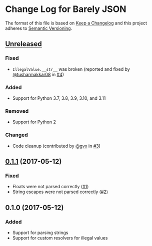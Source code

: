 # Change Log for Barely JSON

The format of this file is based on [Keep a Changelog] and this project adheres to [Semantic Versioning].


## [Unreleased]

### Fixed

- `IllegalValue.__str__` was broken (reported and fixed by [@tusharmakkar08] in [#4])

### Added

- Support for Python 3.7, 3.8, 3.9, 3.10, and 3.11

### Removed

- Support for Python 2

### Changed

- Code cleanup (contributed by [@gvx] in [#3])


## [0.1.1] (2017-05-12)

### Fixed

- Floats were not parsed correctly ([#1])
- String escapes were not parsed correctly ([#2])


## 0.1.0 (2017-05-12)

### Added

- Support for parsing strings
- Support for custom resolvers for illegal values


[Keep a Changelog]: http://keepachangelog.com/
[Semantic Versioning]: http://semver.org/

[Unreleased]: https://github.com/torfsen/barely_json/compare/v0.1.1...master
[0.1.1]: https://github.com/torfsen/barely_json/compare/v0.1.0...v0.1.1

[@gvx]: https://github.com/gvx
[@tusharmakkar08]: https://github.com/tusharmakkar08

[#1]: https://github.com/torfsen/barely_json/issues/1
[#2]: https://github.com/torfsen/barely_json/issues/2
[#3]: https://github.com/torfsen/barely_json/pull/3
[#4]: https://github.com/torfsen/barely_json/pull/4
